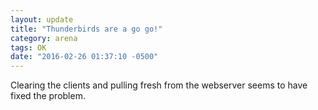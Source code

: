 ```yaml
---
layout: update
title: "Thunderbirds are a go go!"
category: arena
tags: OK
date: "2016-02-26 01:37:10 -0500"
---
```


Clearing the clients and pulling fresh from the webserver seems to have fixed the problem.
